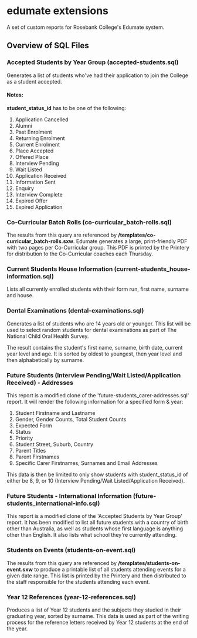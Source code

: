 # edumate extensions
A set of custom reports for Rosebank College's Edumate system.

## Overview of SQL Files

### Accepted Students by Year Group (accepted-students.sql)
Generates a list of students who've had their application to join the College as a student accepted.

#### Notes:

**student_status_id** has to be one of the following:

1. Application Cancelled
2. Alumni
3. Past Enrolment
4. Returning Enrolment
5. Current Enrolment
6. Place Accepted
7. Offered Place
8. Interview Pending
9. Wait Listed
10. Application Received
11. Information Sent
12. Enquiry
13. Interview Complete
14. Expired Offer
15. Expired Application

### Co-Curricular Batch Rolls (co-curricular_batch-rolls.sql)
The results from this query are referenced by **/templates/co-curricular_batch-rolls.sxw**. Edumate generates a large, print-friendly PDF with two pages per Co-Curricular group. This PDF is printed by the Printery for distribution to the Co-Curricular coaches each Thursday.

### Current Students House Information (current-students_house-information.sql)
Lists all currently enrolled students with their form run, first name, surname and house.

### Dental Examinations (dental-examinations.sql)
Generates a list of students who are 14 years old or younger. This list will be used to select random students for dental examinations as part of The National Child Oral Health Survey.

The result contains the student's first name, surname, birth date, current year level and age. It is sorted by oldest to youngest, then year level and then alphabetically by surname.

###  Future Students (Interview Pending/Wait Listed/Application Received) - Addresses	 
This report is a modified clone of the 'future-students_carer-addresses.sql' report. It will render the following information for a specified form & year:

1. Student Firstname and Lastname
2. Gender, Gender Counts, Total Student Counts
3. Expected Form
4. Status
5. Priority
6. Student Street, Suburb, Country
7. Parent Titles
8. Parent Firstnames
9. Specific Carer Firstnames, Surnames and Email Addresses

This data is then be limited to only show students with student_status_id of either be 8, 9, or 10 (Interview Pending/Wait Listed/Application Received).

### Future Students - International Information (future-students_international-info.sql)
This report is a modified clone of the 'Accepted Students by Year Group' report. It has been modified to list all future students with a country of birth other than Australia, as well as students whose first language is anything other than English. It also lists what school they're currently attending.

### Students on Events (students-on-event.sql)
The results from this query are referenced by **/templates/students-on-event.sxw** to produce a printable list of all students attending events for a given date range. This list is printed by the Printery and then distributed to the staff responsible for the students attending each event.

### Year 12 References (year-12-references.sql)
Produces a list of Year 12 students and the subjects they studied in their graduating year, sorted by surname. This data is used as part of the writing process for the reference letters received by Year 12 students at the end of the year.